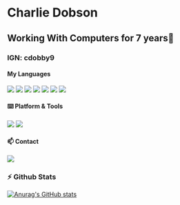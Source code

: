 # Charlie Dobson
## Working With Computers for 7 years👋
### IGN: cdobby9


#### My Languages

[![](https://img.shields.io/badge/-HTML5-e34f26?style=flat-square&logo=HTML5&logoColor=fff)](https://html.spec.whatwg.org)
[![](https://img.shields.io/badge/-CSS3-1572B6?style=flat-square&logo=css3&logoColor=white)](https://www.w3.org/Style/CSS/)
[![](https://img.shields.io/badge/-JavaScript-e5cd0c?style=flat-square&logo=JavaScript&logoColor=000)](https://www.ecma-international.org)
[![](https://img.shields.io/badge/-Java-%23ED8B00.svg?&style=flat-square&logo=java&logoColor=white)](https://www.java.com/)
[![](https://img.shields.io/badge/c%23%20-%23239120.svg?&style=flat-square&logo=c-sharp&logoColor=white)](https://docs.microsoft.com/en-us/dotnet/csharp/)
[![](https://img.shields.io/badge/c++%20-%2300599C.svg?&style=flat-square&logo=c%2B%2B&ogoColor=white)](https://docs.microsoft.com/en-us/cpp/cpp/?view=msvc-170)
[![](https://img.shields.io/badge/php-%23777BB4.svg?style=flat-square&logo=php&logoColor=white)](https://www.php.net/)



#### ⌨️ Platform & Tools

[![](https://img.shields.io/badge/Windows-11-2376bc?style=flat-square&logo=windows)](https://www.microsoft.com/windows/get-windows-10)
[![](https://img.shields.io/badge/IDE-Visual%20Studio%20Code-blue?style=flat-square&logo=visual-studio-code)](https://code.visualstudio.com/)

#### 📫 Contact

[![](https://img.shields.io/badge/-contact@cdobbystudios.uk-911318?style=flat-square&logo=Mail.RU&logoColor=white)](mailto:contact@cdobbystudios.uk)

### :zap: Github Stats
[![Anurag's GitHub stats](https://github-readme-stats.vercel.app/api?username=cdobby9)](https://github.com/anuraghazra/github-readme-stats)

